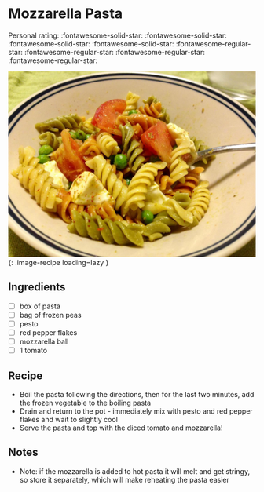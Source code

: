 <!-- Needs Manual Review -->

<!-- Do not modify sections with "AUTO-*". They are updated by make.py -->

# Mozzarella Pasta

<!-- rating=1; (User can specify rating on scale of 1-5) -->
<!-- AUTO-UserRating -->
Personal rating: :fontawesome-solid-star: :fontawesome-solid-star: :fontawesome-solid-star: :fontawesome-solid-star: :fontawesome-regular-star: :fontawesome-regular-star: :fontawesome-regular-star: :fontawesome-regular-star:
<!-- /AUTO-UserRating -->

<!-- name_image=mozzarella_pasta.jpg; (User can specify image name if multiple exist) -->
<!-- AUTO-Image -->
![mozzarella_pasta.jpg](./mozzarella_pasta.jpg){: .image-recipe loading=lazy }
<!-- /AUTO-Image -->

## Ingredients

* [ ] box of pasta
* [ ] bag of frozen peas
* [ ] pesto
* [ ] red pepper flakes
* [ ] mozzarella ball
* [ ] 1 tomato

## Recipe

* Boil the pasta following the directions, then for the last two minutes, add the frozen vegetable to the boiling pasta
* Drain and return to the pot - immediately mix with pesto and red pepper flakes and wait to slightly cool
* Serve the pasta and top with the diced tomato and mozzarella!

## Notes

* Note: if the mozzarella is added to hot pasta it will melt and get stringy, so store it separately, which will make reheating the pasta easier
